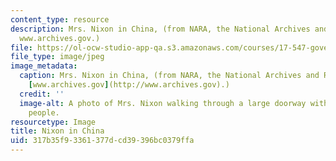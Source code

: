 ```yaml
---
content_type: resource
description: Mrs. Nixon in China, (from NARA, the National Archives and Record Administration
  www.archives.gov.)
file: https://ol-ocw-studio-app-qa.s3.amazonaws.com/courses/17-547-government-and-politics-of-china-fall-2002/317b35f93361377dcd39396bc0379ffa_17-547f02.jpg
file_type: image/jpeg
image_metadata:
  caption: Mrs. Nixon in China, (from NARA, the National Archives and Record Administration
    [www.archives.gov](http://www.archives.gov).)
  credit: ''
  image-alt: A photo of Mrs. Nixon walking through a large doorway with a crowd of
    people.
resourcetype: Image
title: Nixon in China
uid: 317b35f9-3361-377d-cd39-396bc0379ffa
---
```

